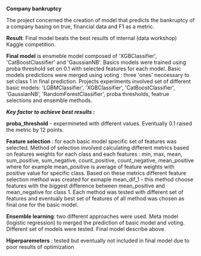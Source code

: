 __Company bankruptcy__

The project concerned the creation of model that predicts the bankruptcy of a company 
basing on true, financial data and F1 as a metric. 


**Result**: Final model beats the best results of internal (data workshop) Kaggle competition.


**Final model** is  ensmeble model composed of 'XGBClassifier', 'CatBoostClassifier' and 'GaussianNB'. Basics models were
trained using proba threshold set on 0.1 with selected features for each model. Basic models predictions were merged 
using voting : three 'ones' neccessary to set class 1 in final prediction. Projects experiments involved
set of different basic models: 'LGBMClassifier', 'XGBClassifier', 'CatBoostClassifier',
'GaussianNB', 'RandomForestClassifier', proba thresholds, featrue selections and ensemble methods. 

***Key factor to achieve best results :***

**proba_threshold** - expermineted with different values. Eventually 0.1 raised the metric by 12 points.

**Feature selection** : for each basic model specific set of features was selected. Method of selection involved 
calculating different metrics based on features weights for each class and  each features :  min, max, mean, 
sum_positive, sum_negative, count_positive, count_negative, mean_positive where for example mean_positive is average of 
feature weights with positive value for specific class. Based on these  metrics different feature selection method  was 
created for exmaple mean_dif_1 - this method choose features with the biggest difference between mean_positive and 
mean_negative for class 1. Each method was tested with different set of features and eventualy best set of features of all
method was chosen as final one for the basic model.

**Ensemble learning**: two different approaches were used. Meta model (logistic regression) to merged the prediction
of basic model and voting. Different set of models were tested. Final model describe above. 

**Hiperparemeters** : tested but eventually not included in final model due to poor results of optimization



